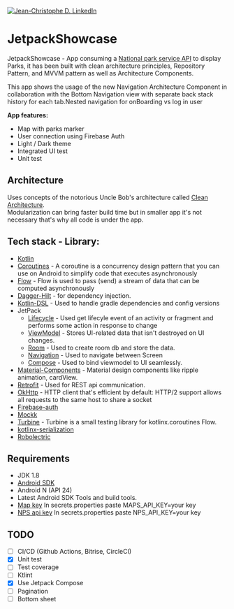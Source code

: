 [![Jean-Christophe D. LinkedIn](https://img.shields.io/badge/Jean--christophe-LinkedIn-blue)](https://www.linkedin.com/in/jean-christophe-decary/)

# JetpackShowcase
JetpackShowcase - App consuming a [National park service API](https://www.nps.gov/subjects/developer/get-started.htm) to display Parks, it has been built with clean architecture principles, Repository Pattern, and MVVM pattern as well as Architecture Components.

This app shows the usage of the new Navigation Architecture Component in collaboration with the Bottom Navigation view with separate back stack history for each tab.Nested navigation for onBoarding vs log in user


**App features:**

- Map with parks marker
- User connection using Firebase Auth
- Light / Dark theme
- Integrated UI test
- Unit test


## Architecture
Uses concepts of the notorious Uncle Bob's architecture called [Clean Architecture](https://blog.cleancoder.com/uncle-bob/2012/08/13/the-clean-architecture.html).</br> Modularization can bring faster build time but in smaller app it's not necessary that's why all code is under the app.

## Tech stack - Library:

- [Kotlin](https://kotlinlang.org/)
- [Coroutines](https://github.com/Kotlin/kotlinx.coroutines) - A coroutine is a concurrency design pattern that you can use on Android to simplify code that executes asynchronously
- [Flow](https://kotlin.github.io/kotlinx.coroutines/kotlinx-coroutines-core/kotlinx.coroutines.flow/) - Flow is used to pass (send) a stream of data that can be computed asynchronously
- [Dagger-Hilt](https://developer.android.com/training/dependency-injection/hilt-android) - for dependency injection.
- [Kotlin-DSL](https://docs.gradle.org/current/userguide/kotlin_dsl.html) - Used to handle gradle dependencies and config versions
- JetPack
    - [Lifecycle](https://developer.android.com/jetpack/androidx/releases/lifecycle) - Used get lifecyle event of an activity or fragment and performs some action in response to change
    - [ViewModel](https://developer.android.com/topic/libraries/architecture/viewmodel) - Stores UI-related data that isn't destroyed on UI changes.
    - [Room](https://developer.android.com/topic/libraries/architecture/room) - Used to create room db and store the data.
    - [Navigation](https://developer.android.com/guide/navigation/navigation-getting-started) - Used to navigate between Screen
    - [Compose](https://developer.android.com/develop/ui/compose/documentation) - Used to bind viewmodel to UI seamlessly.
- [Material-Components](https://github.com/material-components/material-components-android) - Material design components like ripple animation, cardView.
- [Retrofit](https://github.com/square/retrofit) - Used for REST api communication.
- [OkHttp](http://square.github.io/okhttp/) - HTTP client that's efficient by default: HTTP/2 support allows all requests to the same host to share a socket
- [Firebase-auth](https://firebase.google.com/docs/auth?hl=fr)
- [Mockk](https://mockk.io/)
- [Turbine](https://github.com/cashapp/turbine) - Turbine is a small testing library for kotlinx.coroutines Flow.
- [kotlinx-serialization](https://kotlinlang.org/api/kotlinx.serialization/kotlinx-serialization-json/)
- [Robolectric](https://robolectric.org/)

## Requirements

* JDK 1.8
* [Android SDK](https://developer.android.com/studio/index.html)
* Android N (API 24)
* Latest Android SDK Tools and build tools.
* [Map key](https://developers.google.com/maps/documentation/embed/get-api-key?hl=fr#create-api-keys) In secrets.properties paste MAPS_API_KEY=your key
* [NPS api key](https://www.nps.gov/subjects/developer/get-started.htm) In secrets.properties paste NPS_API_KEY=your key

## TODO
- [ ] CI/CD (Github Actions, Bitrise, CircleCI)
- [X] Unit test
- [ ] Test coverage
- [ ] Ktlint
- [X] Use Jetpack Compose
- [ ] Pagination
- [ ] Bottom sheet